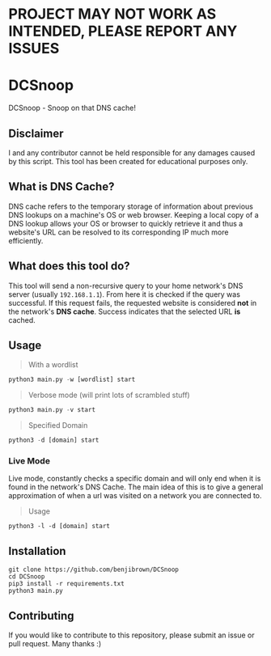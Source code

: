 # PROJECT MAY NOT WORK AS INTENDED, PLEASE REPORT ANY ISSUES


# DCSnoop
DCSnoop - Snoop on that DNS cache!

## Disclaimer
I and any contributor cannot be held responsible for any damages caused by this script. This tool has been created for educational purposes only.

## What is DNS Cache?
DNS cache refers to the temporary storage of information about previous DNS lookups on a machine's OS or web browser. Keeping a local copy of a DNS lookup allows your OS or browser to quickly retrieve it and thus a website's URL can be resolved to its corresponding IP much more efficiently.
## What does this tool do?
This tool will send a non-recursive query to your home network's DNS server (usually `192.168.1.1`). From here it is checked if the query was successful. If this request fails, the requested website is considered **not** in the network's **DNS cache**. Success indicates that the selected URL **is** cached.
## Usage
> With a wordlist
```python
python3 main.py -w [wordlist] start
```
> Verbose mode (will print lots of scrambled stuff)
```python
python3 main.py -v start
```
> Specified Domain
```python
python3 -d [domain] start
```
### Live Mode
Live mode, constantly checks a specific domain and will only end when it is found in the network's DNS Cache. The main idea of this is to give a general approximation of when a url was visited on a network you are connected to.
> Usage
```
python3 -l -d [domain] start
```
## Installation
```
git clone https://github.com/benjibrown/DCSnoop
cd DCSnoop
pip3 install -r requirements.txt
python3 main.py
```
## Contributing

If you would like to contribute to this repository, please submit an issue or pull request. Many thanks :)
